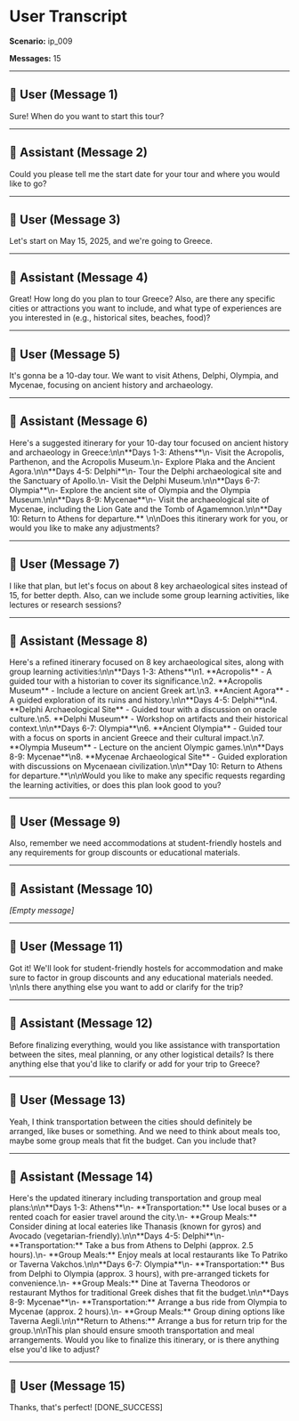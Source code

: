 # User Transcript

**Scenario:** ip_009

**Messages:** 15

---

## 👤 User (Message 1)

Sure! When do you want to start this tour?

---

## 🤖 Assistant (Message 2)

Could you please tell me the start date for your tour and where you would like to go?

---

## 👤 User (Message 3)

Let's start on May 15, 2025, and we're going to Greece.

---

## 🤖 Assistant (Message 4)

Great! How long do you plan to tour Greece? Also, are there any specific cities or attractions you want to include, and what type of experiences are you interested in (e.g., historical sites, beaches, food)?

---

## 👤 User (Message 5)

It's gonna be a 10-day tour. We want to visit Athens, Delphi, Olympia, and Mycenae, focusing on ancient history and archaeology.

---

## 🤖 Assistant (Message 6)

Here's a suggested itinerary for your 10-day tour focused on ancient history and archaeology in Greece:\n\n\*\*Days 1-3: Athens\*\*\n- Visit the Acropolis, Parthenon, and the Acropolis Museum.\n- Explore Plaka and the Ancient Agora.\n\n\*\*Days 4-5: Delphi\*\*\n- Tour the Delphi archaeological site and the Sanctuary of Apollo.\n- Visit the Delphi Museum.\n\n\*\*Days 6-7: Olympia\*\*\n- Explore the ancient site of Olympia and the Olympia Museum.\n\n\*\*Days 8-9: Mycenae\*\*\n- Visit the archaeological site of Mycenae, including the Lion Gate and the Tomb of Agamemnon.\n\n\*\*Day 10: Return to Athens for departure.\*\* \n\nDoes this itinerary work for you, or would you like to make any adjustments?

---

## 👤 User (Message 7)

I like that plan, but let's focus on about 8 key archaeological sites instead of 15, for better depth. Also, can we include some group learning activities, like lectures or research sessions?

---

## 🤖 Assistant (Message 8)

Here's a refined itinerary focused on 8 key archaeological sites, along with group learning activities:\n\n\*\*Days 1-3: Athens\*\*\n1. \*\*Acropolis\*\* - A guided tour with a historian to cover its significance.\n2. \*\*Acropolis Museum\*\* - Include a lecture on ancient Greek art.\n3. \*\*Ancient Agora\*\* - A guided exploration of its ruins and history.\n\n\*\*Days 4-5: Delphi\*\*\n4. \*\*Delphi Archaeological Site\*\* - Guided tour with a discussion on oracle culture.\n5. \*\*Delphi Museum\*\* - Workshop on artifacts and their historical context.\n\n\*\*Days 6-7: Olympia\*\*\n6. \*\*Ancient Olympia\*\* - Guided tour with a focus on sports in ancient Greece and their cultural impact.\n7. \*\*Olympia Museum\*\* - Lecture on the ancient Olympic games.\n\n\*\*Days 8-9: Mycenae\*\*\n8. \*\*Mycenae Archaeological Site\*\* - Guided exploration with discussions on Mycenaean civilization.\n\n\*\*Day 10: Return to Athens for departure.\*\*\n\nWould you like to make any specific requests regarding the learning activities, or does this plan look good to you?

---

## 👤 User (Message 9)

Also, remember we need accommodations at student-friendly hostels and any requirements for group discounts or educational materials.

---

## 🤖 Assistant (Message 10)

*[Empty message]*

---

## 👤 User (Message 11)

Got it! We'll look for student-friendly hostels for accommodation and make sure to factor in group discounts and any educational materials needed. \n\nIs there anything else you want to add or clarify for the trip?

---

## 🤖 Assistant (Message 12)

Before finalizing everything, would you like assistance with transportation between the sites, meal planning, or any other logistical details? Is there anything else that you'd like to clarify or add for your trip to Greece?

---

## 👤 User (Message 13)

Yeah, I think transportation between the cities should definitely be arranged, like buses or something. And we need to think about meals too, maybe some group meals that fit the budget. Can you include that?

---

## 🤖 Assistant (Message 14)

Here's the updated itinerary including transportation and group meal plans:\n\n\*\*Days 1-3: Athens\*\*\n- \*\*Transportation:\*\* Use local buses or a rented coach for easier travel around the city.\n- \*\*Group Meals:\*\* Consider dining at local eateries like Thanasis (known for gyros) and Avocado (vegetarian-friendly).\n\n\*\*Days 4-5: Delphi\*\*\n- \*\*Transportation:\*\* Take a bus from Athens to Delphi (approx. 2.5 hours).\n- \*\*Group Meals:\*\* Enjoy meals at local restaurants like To Patriko or Taverna Vakchos.\n\n\*\*Days 6-7: Olympia\*\*\n- \*\*Transportation:\*\* Bus from Delphi to Olympia (approx. 3 hours), with pre-arranged tickets for convenience.\n- \*\*Group Meals:\*\* Dine at Taverna Theodoros or restaurant Mythos for traditional Greek dishes that fit the budget.\n\n\*\*Days 8-9: Mycenae\*\*\n- \*\*Transportation:\*\* Arrange a bus ride from Olympia to Mycenae (approx. 2 hours).\n- \*\*Group Meals:\*\* Group dining options like Taverna Aegli.\n\n\*\*Return to Athens:\*\* Arrange a bus for return trip for the group.\n\nThis plan should ensure smooth transportation and meal arrangements. Would you like to finalize this itinerary, or is there anything else you'd like to adjust?

---

## 👤 User (Message 15)

Thanks, that's perfect! [DONE\_SUCCESS]

